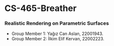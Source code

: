 # CS-465-Breather
### Realistic Rendering on Parametric Surfaces

+ Group Member 1: Yağız Can Aslan, 22001943.
+ Group Member 2: İlkim Elif Kervan, 22002223.